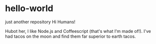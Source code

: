 # hello-world
just another repository
Hi Humans!

Hubot her, I like Node.js and Coffeescript (that's what I'm made of!).
I've had tacos on the moon and find them far superior to earth tacos.
